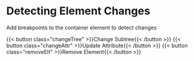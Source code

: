 # Detecting Element Changes

Add breakpoints to the container element to detect changes

<div>
  {{< button class="changeTree" >}}Change Subtree{{< /button >}}
  {{< button class="changeAttr" >}}Update Attribute{{< /button >}}
  {{< button class="removeElt" >}}Remove Element{{< /button >}}
</div>

<!-- This is the container.  -->
<div class="container-demo"></div>

<script src="/resources/elements/2-detecting-element-updates.js"></script>